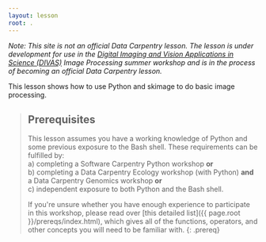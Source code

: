 ```yaml
---
layout: lesson
root: .
---
```


*Note: This site is not an official Data Carpentry lesson. The lesson
is under development for use in the 
[Digital Imaging and Vision Applications in Science (DIVAS)](http://www.doane.edu/divas-project)
Image Processing summer workshop and is in the process of becoming an official Data Carpentry lesson.*

This lesson shows how to use Python and skimage to do basic image processing.

> ## Prerequisites
> 
> This lesson assumes you have a working knowledge of Python and some previous exposure to the Bash shell. 
> These requirements can be fulfilled by:  
> a) completing a Software Carpentry Python workshop **or**  
> b) completing a Data Carpentry Ecology workshop (with Python) **and** a Data Carpentry Genomics workshop **or**  
> c) independent exposure to both Python and the Bash shell. 
> 
> If you're unsure whether you have enough experience to participate in this workshop, please read over
> [this detailed list]({{ page.root }}/prereqs/index.html), which gives all of the functions, operators, and other concepts you will need
> to be familiar with.
{: .prereq}

